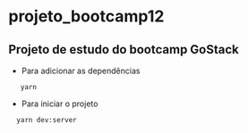 # projeto_bootcamp12

## Projeto de estudo do bootcamp GoStack

- Para adicionar as dependências
```shell
   yarn
```

- Para iniciar o projeto
```
  yarn dev:server
```
